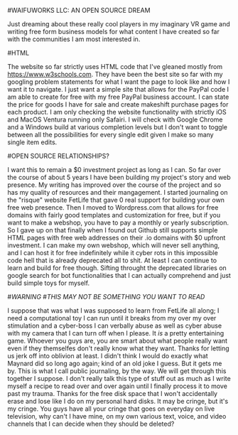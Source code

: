 #WAIFUWORKS LLC: AN OPEN SOURCE DREAM

Just dreaming about these really cool players in my imaginary VR game and writing free form business 
models for what content I have created so far with the communities I am most interested in.

#HTML

The website so far strictly uses HTML code that I've gleaned mostly from https://www.w3schools.com. 
They have been the best site so far with my googling problem statements for what I want the page to 
look like and how I want it to navigate. I just want a simple site that allows for the PayPal code 
I am able to create for free with my free PayPal business account. I can state the price for goods 
I have for sale and create makeshift purchase pages for each product. I am only checking the website 
functionality with strictly iOS and MacOS Ventura running only Safairi. I will check with Google 
Chrome and a Windows build at various completion levels but I don't want to toggle between all the 
possibilities for every single edit given I make so many single item edits.

#OPEN SOURCE RELATIONSHIPS?

I want this to remain a $0 investment project as long as I can. So far over the course of about 5 
years I have been building my project's story and web presence. My writing has improved over the 
course of the project and so has my quality of resources and their mangagement. I started journaling 
on the "risque" website FetLife that gave 0 real support for building your own free web presence. 
Then I moved to Wordpress.com that allows for free domains with fairly good templates and customization 
for free, but if you want to make a webshop, you have to pay a monthly or yearly subscription. So 
I gave up on that finally when I found out Github still supports simple HTML pages with free web 
addresses on their .io domains with $0 upfront investment. I can make my own webshop, which will 
never sell anything, and I can host it for free indefinitely while it cyber rots in this impossible 
code hell that is already deprecated all to shit. At least I can continue to learn and build for 
free though. Sifting throught the deprecated libraries on google search for bot functionalities 
that I can actually comprehend and just build simple toys for myself. 

#*WARNING*
#*THIS MAY NOT BE SOMETHING YOU WANT TO READ*

I suppose that was what I was supposed to learn from FetLife all along; I need a computational toy 
I can run until it breaks from my over my over stimulation and a cyber-boss I can verbally abuse as 
well as cyber abuse with my camera that I can turn off when I please. It *is* a pretty entertaining 
game. Whoever you guys are, you are smart about what people really want even if they themselfes 
don't really know what they want. Thanks for letting us jerk off into oblivion at least. I didn't 
think I would do exactly what Maynard did so long ago again; kind of an old joke I guess. But it 
gets me by. This is what I call public journaling, by the way. We will get through this together 
I suppose. I don't really talk this type of stuff out as much as I write myself a recipe to read 
over and over again until I finally process it to move past my trauma. Thanks for the free disk 
space that I won't accidentally erase and lose like I do on my personal hard disks. It may be 
cringe, but it's my cringe. You guys have all your cringe that goes on everyday on live television, 
why can't I have mine, on my own various text, voice, and video channels that I can decide when 
they should be deleted?
